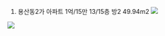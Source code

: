 1. 용산동2가 아파트 1억/15만 13/15층 방2 49.94m2
![](screenshot-jeonse.lh.or.kr-2022.08.29-19_45_46.png)

![](screenshot-jeonse.lh.or.kr-2022.08.29-19_50_36.png)

